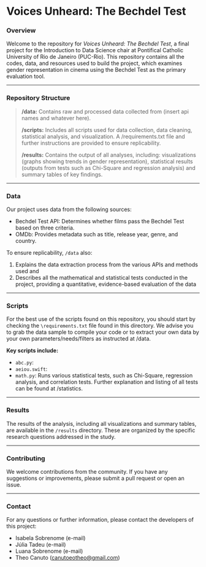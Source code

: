 # Voices Unheard: The Bechdel Test 

### Overview

Welcome to the repository for *Voices Unheard: The Bechdel Test*, a final project for the Introduction to Data Science chair at Pontifical Catholic University of Rio de Janeiro (PUC-Rio). This repository contains all the codes, data, and resources used to build the project, which examines gender representation in cinema using the Bechdel Test as the primary evaluation tool.

***

### Repository Structure

> **/data:** Contains raw and processed data collected from (insert api names and whatever here).
> 
> **/scripts:** Includes all scripts used for data collection, data cleaning, statistical analysis, and visualization.  A /requirements.txt file and further instructions are provided to ensure replicability.
> 
> **/results:** Contains the output of all analyses, including: visualizations (graphs showing trends in gender representation), statistical results (outputs from tests such as Chi-Square and regression analysis) and summary tables of key findings.

***

### Data

Our project uses data from the following sources:

- Bechdel Test API: Determines whether films pass the Bechdel Test based on three criteria.
- OMDb: Provides metadata such as title, release year, genre, and country.

To ensure replicability, `/data` also:
1. Explains the data extraction process from the various APIs and methods used and
2. Describes all the mathematical and statistical tests conducted in the project, providing a quantitative, evidence-based evaluation of the data

***

### Scripts

For the best use of the scripts found on this repository, you should start by checking the `\requirements.txt` file found in this directory.
We advise you to grab the data sample to compile your code or to extract your own data by your own parameters/needs/filters as instructed at /data.

**Key scripts include:**

- `abc.py`:
- `aeiou.swift`:
- `math.py`: Runs various statistical tests, such as Chi-Square, regression analysis, and correlation tests. Further explanation and listing of all tests can be found at /statistics.

***

### Results

The results of the analysis, including all visualizations and summary tables, are available in the `/results` directory. These are organized by the specific research questions addressed in the study.

***

### Contributing

We welcome contributions from the community. If you have any suggestions or improvements, please submit a pull request or open an issue.

***

### Contact

For any questions or further information, please contact the developers of this project:

- Isabela Sobrenome (e-mail)
- Júlia Tadeu (e-mail)
- Luana Sobrenome (e-mail)
- Theo Canuto (canutoeotheo@gmail.com)
